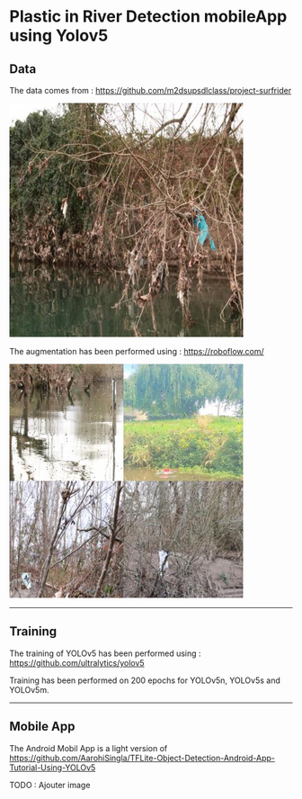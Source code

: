# Plastic in River Detection mobileApp using Yolov5

## Data

The data comes from : https://github.com/m2dsupsdlclass/project-surfrider

![alt text](https://github.com/Sefray/mlops_yolov5_mobileApp/blob/main/surfrider.v2i.darknet/valid/35b78b428a9c1847fc440aad36975394_jpg.rf.fe8a1434559f6b670eec7267e8043c74.jpg)

The augmentation has been performed using : https://roboflow.com/

![alt text](https://github.com/Sefray/mlops_yolov5_mobileApp/blob/main/surfrider.v2i.darknet/train/1edfef604a6db3cfe5f678ebda813001_jpg.rf.962a57bbf51eaec5f973835b2857f37f.jpg)

---

## Training

The training of YOLOv5 has been performed using : https://github.com/ultralytics/yolov5

Training has been performed on 200 epochs for YOLOv5n, YOLOv5s and YOLOv5m.



---

## Mobile App

The Android Mobil App is a light version of https://github.com/AarohiSingla/TFLite-Object-Detection-Android-App-Tutorial-Using-YOLOv5

TODO : Ajouter image

